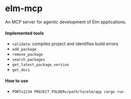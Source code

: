 # elm-mcp

An MCP server for agentic development of Elm applications.

#### Implemented tools
- `validate`: compiles project and identifies build errors
- `add_package`
- `remove_package`
- `search_packages`
- `get_latest_package_version`
- `get_docs`

#### How to use

- `PORT=1234 PROJECT_FOLDER=/path/to/elm/app cargo run`